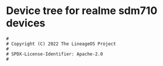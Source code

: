 # Device tree for realme sdm710 devices

```
#
# Copyright (C) 2022 The LineageOS Project
#
# SPDX-License-Identifier: Apache-2.0
#
```
